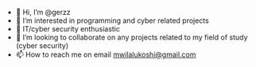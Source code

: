 - 👋 Hi, I’m @gerzz
- 👀 I’m interested in programming and cyber related projects 
- 🌱 IT/cyber security enthusiastic 
- 💞️ I’m looking to collaborate on any projects related to my field of study (cyber security)
- 📫 How to reach me on email mwilalukoshi@gmail.com

<!---
gerzz22/gerzz22 is a ✨ special ✨ repository because its `README.md` (this file) appears on your GitHub profile.
You can click the Preview link to take a look at your changes.
--->

